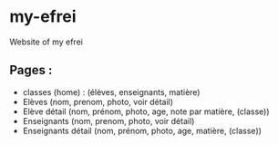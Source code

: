 # my-efrei
Website of my efrei

## Pages : 
- classes (home) : (élèves, enseignants, matière)
- Elèves (nom, prenom, photo, voir détail)
- Elève détail (nom, prénom, photo, age, note par matière, (classe))
- Enseignants (nom, prenom, photo, voir détail)
- Enseignants détail (nom, prénom, photo, age, matière, (classe))